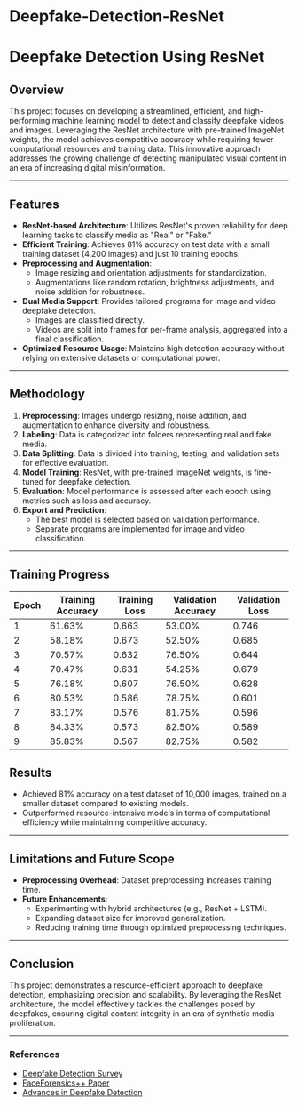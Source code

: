 # Deepfake-Detection-ResNet

# Deepfake Detection Using ResNet

## Overview
This project focuses on developing a streamlined, efficient, and high-performing machine learning model to detect and classify deepfake videos and images. Leveraging the ResNet architecture with pre-trained ImageNet weights, the model achieves competitive accuracy while requiring fewer computational resources and training data. This innovative approach addresses the growing challenge of detecting manipulated visual content in an era of increasing digital misinformation.

---

## Features
- **ResNet-based Architecture**: Utilizes ResNet's proven reliability for deep learning tasks to classify media as "Real" or "Fake."
- **Efficient Training**: Achieves 81% accuracy on test data with a small training dataset (4,200 images) and just 10 training epochs.
- **Preprocessing and Augmentation**:
  - Image resizing and orientation adjustments for standardization.
  - Augmentations like random rotation, brightness adjustments, and noise addition for robustness.
- **Dual Media Support**: Provides tailored programs for image and video deepfake detection.
  - Images are classified directly.
  - Videos are split into frames for per-frame analysis, aggregated into a final classification.
- **Optimized Resource Usage**: Maintains high detection accuracy without relying on extensive datasets or computational power.

---

## Methodology
1. **Preprocessing**: Images undergo resizing, noise addition, and augmentation to enhance diversity and robustness.
2. **Labeling**: Data is categorized into folders representing real and fake media.
3. **Data Splitting**: Data is divided into training, testing, and validation sets for effective evaluation.
4. **Model Training**: ResNet, with pre-trained ImageNet weights, is fine-tuned for deepfake detection.
5. **Evaluation**: Model performance is assessed after each epoch using metrics such as loss and accuracy.
6. **Export and Prediction**:
   - The best model is selected based on validation performance.
   - Separate programs are implemented for image and video classification.

---
## Training Progress

| **Epoch** | **Training Accuracy** | **Training Loss** | **Validation Accuracy** | **Validation Loss** |
|-----------|------------------------|--------------------|--------------------------|----------------------|
| 1         | 61.63%                | 0.663              | 53.00%                  | 0.746                |
| 2         | 58.18%                | 0.673              | 52.50%                  | 0.685                |
| 3         | 70.57%                | 0.632              | 76.50%                  | 0.644                |
| 4         | 70.47%                | 0.631              | 54.25%                  | 0.679                |
| 5         | 76.18%                | 0.607              | 76.50%                  | 0.628                |
| 6         | 80.53%                | 0.586              | 78.75%                  | 0.601                |
| 7         | 83.17%                | 0.576              | 81.75%                  | 0.596                |
| 8         | 84.33%                | 0.573              | 82.50%                  | 0.589                |
| 9         | 85.83%                | 0.567              | 82.75%                  | 0.582                |



## Results
- Achieved 81% accuracy on a test dataset of 10,000 images, trained on a smaller dataset compared to existing models.
- Outperformed resource-intensive models in terms of computational efficiency while maintaining competitive accuracy.

---

## Limitations and Future Scope
- **Preprocessing Overhead**: Dataset preprocessing increases training time.
- **Future Enhancements**:
  - Experimenting with hybrid architectures (e.g., ResNet + LSTM).
  - Expanding dataset size for improved generalization.
  - Reducing training time through optimized preprocessing techniques.

---

## Conclusion
This project demonstrates a resource-efficient approach to deepfake detection, emphasizing precision and scalability. By leveraging the ResNet architecture, the model effectively tackles the challenges posed by deepfakes, ensuring digital content integrity in an era of synthetic media proliferation.

---

### References
- [Deepfake Detection Survey](https://medium.com/@werdeepfakers/faceforensics-survey-of-multi-modal-techniques-7b637fc161d0)
- [FaceForensics++ Paper](https://ceur-ws.org/Vol-3058/Paper-034.pdf)
- [Advances in Deepfake Detection](https://medium.com/@byanalytixlabs/detecting-deepfakes-exploring-advances-in-deep-learning-based-media-authentication-5871b1226cea)
